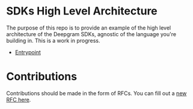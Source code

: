 # SDKs High Level Architecture

The purpose of this repo is to provide an example of the high level architecture of the Deepgram SDKs, agnostic of the language you're building in. This is a work in progress.

- [Entrypoint](./src/index.md)

# Contributions

Contributions should be made in the form of RFCs. You can fill out a [new RFC here](https://github.com/deepgram/deepgram-sdk-architecture/issues/new?assignees=lukeocodes&labels=RFC%2C+draft&projects=&template=rfc.md&title=%5BDATE%5D%3A+%5BFEATURE+NAME%5D).
